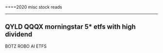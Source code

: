 
====2020  misc stock reads    


-----------        



QYLD  QQQX  morningstar  5* etfs  with high dividend   
-------------- 
BOTZ ROBO  AI ETFS     

